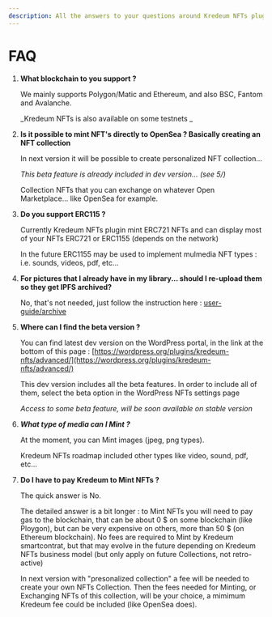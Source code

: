 ```yaml
---
description: All the answers to your questions around Kredeum NFTs plugin...
---
```


# FAQ

1.  **What blockchain to you support ?**

    We mainly supports Polygon/Matic and Ethereum, and also BSC, Fantom and Avalanche.

    _Kredeum NFTs is also available on some testnets _
2.  **Is it possible to mint NFT's directly to OpenSea ? Basically creating an NFT collection**

    In next version it will be possible to create personalized NFT collection...

    _This beta feature is already included in dev version... (see 5/)_

    Collection NFTs that you can exchange on whatever Open Marketplace... like OpenSea for example.
3.  **Do you support ERC115 ?**

    Currently Kredeum NFTs plugin mint ERC721 NFTs and can display most of your NFTs ERC721 or ERC1155 (depends on the network)

    In the future ERC1155 may be used to implement mulmedia NFT types : i.e. sounds, videos, pdf, etc...
4.  **For pictures that I already have in my library... should I re-upload them so they get IPFS archived?**

    No, that's not needed, just follow the instruction here : [user-guide/archive](https://docs.kredeum.tech/user-guide/archive)
5.  **Where can I find the beta version ?**

    You can find latest dev version on the WordPress portal, in the link at the bottom of this page : [https://wordpress.org/plugins/kredeum-nfts/advanced/](https://wordpress.org/plugins/kredeum-nfts/advanced/)

    This dev version includes all the beta features. In order to include all of them, select the beta option in the WordPress NFTs settings page

    _Access to some beta feature, will be soon available on stable version_
6.  _**What type of media can I Mint ?**_

    At the moment, you can Mint images (jpeg, png types). 

    Kredeum NFTs roadmap included other types like video, sound, pdf, etc... 
7.  **Do I have to pay Kredeum to Mint NFTs ?**

    The quick answer is No.

    The detailed answer is a bit longer : to Mint NFTs you will need to pay gas to the blockchain, that can be about 0 $ on some blockchain (like Ploygon), but can be very expensive on others, more than 50 $ (on Ethereum blockchain). No fees are required to Mint by Kredeum smartcontrat, but that may evolve in the future depending on Kredeum NFTs business model (but only apply on future Collections, not retro-active)

    In next version with "presonalized collection" a fee will be needed to create your own NFTs Collection. Then the fees needed for Minting, or Exchanging NFTs of this collection, will be your choice, a mimimum Kredeum fee could be included (like OpenSea does).
